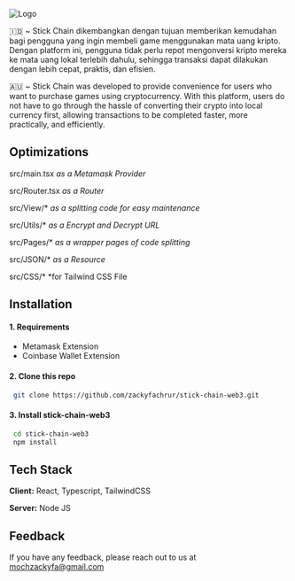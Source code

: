 ![Logo](https://github.com/zackyfachrur/stick-chain-web3/blob/main/public/assets/Logo.png)

🇮🇩 ~ Stick Chain dikembangkan dengan tujuan memberikan kemudahan bagi pengguna yang ingin membeli game menggunakan mata uang kripto. Dengan platform ini, pengguna tidak perlu repot mengonversi kripto mereka ke mata uang lokal terlebih dahulu, sehingga transaksi dapat dilakukan dengan lebih cepat, praktis, dan efisien.

🇦🇺 ~ Stick Chain was developed to provide convenience for users who want to purchase games using cryptocurrency. With this platform, users do not have to go through the hassle of converting their crypto into local currency first, allowing transactions to be completed faster, more practically, and efficiently.

## Optimizations

src/main.tsx *as a Metamask Provider*

src/Router.tsx *as a Router*

src/View/* *as a splitting code for easy maintenance*

src/Utils/* *as a Encrypt and Decrypt URL*

src/Pages/* *as a wrapper pages of code splitting*

src/JSON/* *as a Resource*

src/CSS/* *for Tailwind CSS File



## Installation

#### 1. Requirements
* Metamask Extension
* Coinbase Wallet Extension

#### 2. Clone this repo
```bash
 git clone https://github.com/zackyfachrur/stick-chain-web3.git
```

#### 3. Install stick-chain-web3
```bash
 cd stick-chain-web3
 npm install 
```

## Tech Stack

**Client:** React, Typescript, TailwindCSS

**Server:** Node JS


## Feedback

If you have any feedback, please reach out to us at mochzackyfa@gmail.com

